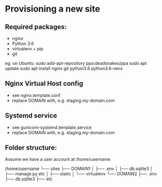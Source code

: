 Provisioning a new site
=======================

## Required packages:

* nginx
* Python 3.6
* virtualenv + pip
* git

eg. on Ubuntu:
	sudo add-apt-repository ppa:deadsnakes/ppa
	sudo apt update
	sudo apt install nginx git python3.6 python3.6-venv
	
## Nginx Virtual Host config

* see nginx.template.conf
* replace DOMAIN with, e.g. staging.my-domain.com

## Systemd service

* see gunicorn-systemd.template.service
* replace DOMAIN with, e.g. staging.my-domain.com

## Folder structure:

Assume we have a user account at /home/username

/home/username
└── sites
    ├── DOMAIN1
    │    ├── .env
    │    ├── db.sqlite3
    │    ├── manage.py etc
    │    ├── static
    │    └── virtualenv
    └── DOMAIN2
         ├── .env
         ├── db.sqlite3
         ├── etc
